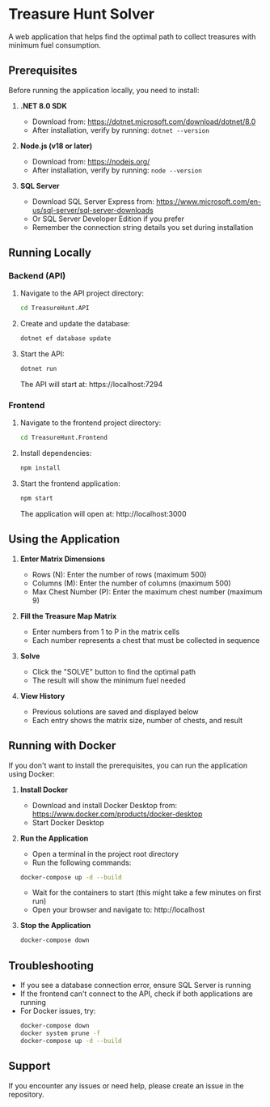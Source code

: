 # Treasure Hunt Solver

A web application that helps find the optimal path to collect treasures with minimum fuel consumption.

## Prerequisites

Before running the application locally, you need to install:

1. **.NET 8.0 SDK**
   - Download from: https://dotnet.microsoft.com/download/dotnet/8.0
   - After installation, verify by running: `dotnet --version`

2. **Node.js (v18 or later)**
   - Download from: https://nodejs.org/
   - After installation, verify by running: `node --version`

3. **SQL Server**
   - Download SQL Server Express from: https://www.microsoft.com/en-us/sql-server/sql-server-downloads
   - Or SQL Server Developer Edition if you prefer
   - Remember the connection string details you set during installation

## Running Locally

### Backend (API)

1. Navigate to the API project directory:
   ```bash
   cd TreasureHunt.API
   ```

2. Create and update the database:
   ```bash
   dotnet ef database update
   ```

3. Start the API:
   ```bash
   dotnet run
   ```
   The API will start at: https://localhost:7294

### Frontend

1. Navigate to the frontend project directory:
   ```bash
   cd TreasureHunt.Frontend
   ```

2. Install dependencies:
   ```bash
   npm install
   ```

3. Start the frontend application:
   ```bash
   npm start
   ```
   The application will open at: http://localhost:3000

## Using the Application

1. **Enter Matrix Dimensions**
   - Rows (N): Enter the number of rows (maximum 500)
   - Columns (M): Enter the number of columns (maximum 500)
   - Max Chest Number (P): Enter the maximum chest number (maximum 9)

2. **Fill the Treasure Map Matrix**
   - Enter numbers from 1 to P in the matrix cells
   - Each number represents a chest that must be collected in sequence

3. **Solve**
   - Click the "SOLVE" button to find the optimal path
   - The result will show the minimum fuel needed

4. **View History**
   - Previous solutions are saved and displayed below
   - Each entry shows the matrix size, number of chests, and result

## Running with Docker

If you don't want to install the prerequisites, you can run the application using Docker:

1. **Install Docker**
   - Download and install Docker Desktop from: https://www.docker.com/products/docker-desktop
   - Start Docker Desktop

2. **Run the Application**
   - Open a terminal in the project root directory
   - Run the following commands:
   ```bash
   docker-compose up -d --build
   ```
   - Wait for the containers to start (this might take a few minutes on first run)
   - Open your browser and navigate to: http://localhost

3. **Stop the Application**
   ```bash
   docker-compose down
   ```

## Troubleshooting

- If you see a database connection error, ensure SQL Server is running
- If the frontend can't connect to the API, check if both applications are running
- For Docker issues, try:
  ```bash
  docker-compose down
  docker system prune -f
  docker-compose up -d --build
  ```

## Support

If you encounter any issues or need help, please create an issue in the repository. 